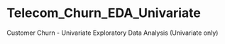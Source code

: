 # Telecom_Churn_EDA_Univariate
Customer Churn - Univariate Exploratory Data Analysis (Univariate only)
